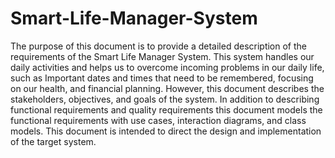 # Smart-Life-Manager-System
The purpose of this document is to provide a detailed description of the requirements of the
Smart Life Manager System. This system handles our daily activities and helps us to overcome
incoming problems in our daily life, such as Important dates and times that need to be remembered,
focusing on our health, and financial planning. However, this document describes the stakeholders,
objectives, and goals of the system. In addition to describing functional requirements and quality
requirements this document models the functional requirements with use cases, interaction
diagrams, and class models. This document is intended to direct the design and implementation of
the target system.
